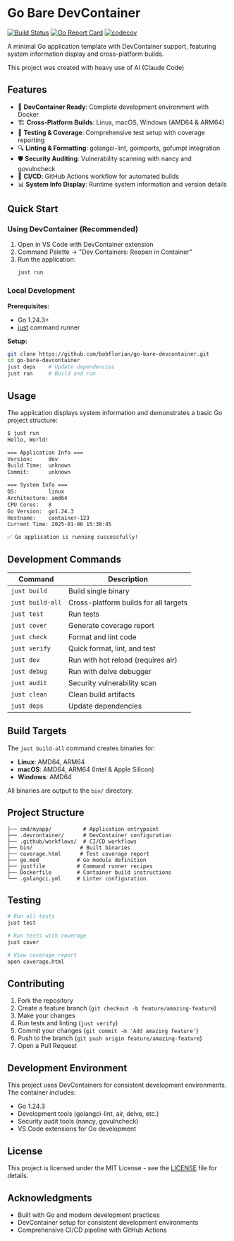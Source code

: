 # Go Bare DevContainer

[![Build Status](https://github.com/bobflorian/go-bare-devcontainer/workflows/Build/badge.svg)](https://github.com/bobflorian/go-bare-devcontainer/actions)
[![Go Report Card](https://goreportcard.com/badge/github.com/bobflorian/go-bare-devcontainer)](https://goreportcard.com/report/github.com/bobflorian/go-bare-devcontainer)
[![codecov](https://codecov.io/gh/bobflorian/go-bare-devcontainer/branch/main/graph/badge.svg)](https://codecov.io/gh/bobflorian/go-bare-devcontainer)

A minimal Go application template with DevContainer support, featuring system information display and cross-platform builds.

This project was created with heavy use of AI (Claude Code)

## Features

- 🔧 **DevContainer Ready**: Complete development environment with Docker
- 🏗️ **Cross-Platform Builds**: Linux, macOS, Windows (AMD64 & ARM64)
- 🧪 **Testing & Coverage**: Comprehensive test setup with coverage reporting
- 🔍 **Linting & Formatting**: golangci-lint, goimports, gofumpt integration
- 🛡️ **Security Auditing**: Vulnerability scanning with nancy and govulncheck
- 🚀 **CI/CD**: GitHub Actions workflow for automated builds
- 📊 **System Info Display**: Runtime system information and version details

## Quick Start

### Using DevContainer (Recommended)

1. Open in VS Code with DevContainer extension
2. Command Palette → "Dev Containers: Reopen in Container"
3. Run the application:
   ```bash
   just run
   ```

### Local Development

**Prerequisites:**
- Go 1.24.3+
- [just](https://github.com/casey/just) command runner

**Setup:**
```bash
git clone https://github.com/bobflorian/go-bare-devcontainer.git
cd go-bare-devcontainer
just deps    # Update dependencies
just run     # Build and run
```

## Usage

The application displays system information and demonstrates a basic Go project structure:

```bash
$ just run
Hello, World!

=== Application Info ===
Version:     dev
Build Time:  unknown
Commit:      unknown

=== System Info ===
OS:          linux
Architecture: amd64
CPU Cores:   8
Go Version:  go1.24.3
Hostname:    container-123
Current Time: 2025-01-06 15:30:45

✅ Go application is running successfully!
```

## Development Commands

| Command | Description |
|---------|-------------|
| `just build` | Build single binary |
| `just build-all` | Cross-platform builds for all targets |
| `just test` | Run tests |
| `just cover` | Generate coverage report |
| `just check` | Format and lint code |
| `just verify` | Quick format, lint, and test |
| `just dev` | Run with hot reload (requires air) |
| `just debug` | Run with delve debugger |
| `just audit` | Security vulnerability scan |
| `just clean` | Clean build artifacts |
| `just deps` | Update dependencies |

## Build Targets

The `just build-all` command creates binaries for:

- **Linux**: AMD64, ARM64
- **macOS**: AMD64, ARM64 (Intel & Apple Silicon)
- **Windows**: AMD64

All binaries are output to the `bin/` directory.

## Project Structure

```
├── cmd/myapp/          # Application entrypoint
├── .devcontainer/      # DevContainer configuration
├── .github/workflows/  # CI/CD workflows
├── bin/               # Built binaries
├── coverage.html      # Test coverage report
├── go.mod            # Go module definition
├── justfile          # Command runner recipes
├── Dockerfile        # Container build instructions
└── .golangci.yml     # Linter configuration
```

## Testing

```bash
# Run all tests
just test

# Run tests with coverage
just cover

# View coverage report
open coverage.html
```

## Contributing

1. Fork the repository
2. Create a feature branch (`git checkout -b feature/amazing-feature`)
3. Make your changes
4. Run tests and linting (`just verify`)
5. Commit your changes (`git commit -m 'Add amazing feature'`)
6. Push to the branch (`git push origin feature/amazing-feature`)
7. Open a Pull Request

## Development Environment

This project uses DevContainers for consistent development environments. The container includes:

- Go 1.24.3
- Development tools (golangci-lint, air, delve, etc.)
- Security audit tools (nancy, govulncheck)
- VS Code extensions for Go development

## License

This project is licensed under the MIT License - see the [LICENSE](LICENSE) file for details.

## Acknowledgments

- Built with Go and modern development practices
- DevContainer setup for consistent development environments
- Comprehensive CI/CD pipeline with GitHub Actions
